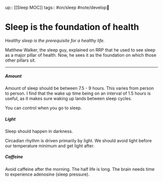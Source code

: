 up:: [[Sleep MOC]]
tags:: #on/sleep #note/develop🍃 

# Sleep is the foundation of health
*Healthy sleep is the prerequisite for a healthy life.*

Matthew Walker, the sleep guy, explained on RRP that he used to see sleep as a major pillar of health. Now, he sees it as the foundation on which those other pillars sit. 


---

##### Amount
Amount of sleep should be between 7.5 - 9 hours. This varies from person to person. I find that the wake up time being on an interval of 1.5 hours is useful, as it makes sure waking up lands between sleep cycles. 

You can control when you go to sleep.


##### Light
Sleep should happen in darkness.

Circadian rhythm is driven primarily by light. We should avoid light before our temperature minimum and get light after. 


##### Caffeine
Avoid caffeine after the morning. The half life is long. The brain needs time to experience adenosine (sleep pressure).


